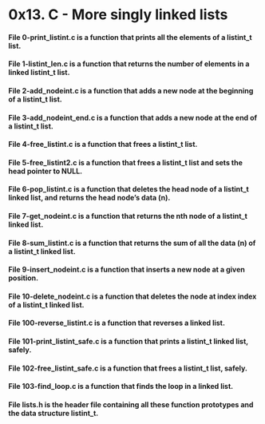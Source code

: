 # 0x13. C - More singly linked lists



#### File 0-print_listint.c is a function that prints all the elements of a listint_t list.
#### File 1-listint_len.c is a function that returns the number of elements in a linked listint_t list.
#### File 2-add_nodeint.c is a function that adds a new node at the beginning of a listint_t list.
#### File 3-add_nodeint_end.c is a function that adds a new node at the end of a listint_t list.
#### File 4-free_listint.c is a function that frees a listint_t list.
#### File 5-free_listint2.c is a function that frees a listint_t list and sets the head pointer to NULL.
#### File 6-pop_listint.c is a function that deletes the head node of a listint_t linked list, and returns the head node’s data (n).
#### File 7-get_nodeint.c is a function that returns the nth node of a listint_t linked list.
#### File 8-sum_listint.c is a function that returns the sum of all the data (n) of a listint_t linked list.
#### File 9-insert_nodeint.c is a function that inserts a new node at a given position.
#### File 10-delete_nodeint.c is a function that deletes the node at index index of a listint_t linked list.
#### File 100-reverse_listint.c is a function that reverses a linked list.
#### File 101-print_listint_safe.c is a function that prints a listint_t linked list, safely.
#### File 102-free_listint_safe.c is a function that frees a listint_t list, safely.
#### File 103-find_loop.c is a function that finds the loop in a linked list.
#### File lists.h is the header file containing all these function prototypes and the data structure listint_t.

